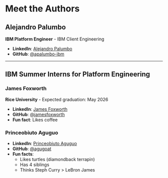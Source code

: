 # Meet the Authors

## Alejandro Palumbo

**IBM Platform Engineer** - IBM Client Engineering

- **LinkedIn**: [Alejandro Palumbo](https://www.linkedin.com/in/alejandro-palumbo/)
- **GitHub**: [@apalumbo-ibm](https://github.com/apalumbo-ibm)

---

## IBM Summer Interns for Platform Engineering

### James Foxworth

**Rice University** - Expected graduation: May 2026

- **LinkedIn**: [James Foxworth](https://www.linkedin.com/in/jamesfoxworth/)
- **GitHub**: [@jamesfoxworth](https://github.com/jamesfoxworth)
- **Fun fact**: Likes coffee

### Princeobiuto Aguguo

- **LinkedIn**: [Princeobiuto Aguguo](https://www.linkedin.com/in/princeobiuto-aguguo)
- **GitHub**: [@agugoat](https://github.com/agugoat)
- **Fun facts**: 
  - Likes turtles (diamondback terrapin)
  - Has 4 siblings
  - Thinks Steph Curry > LeBron James 